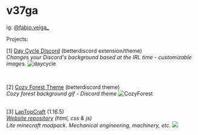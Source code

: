 # v37ga
ig: <a href="https://www.instagram.com/fabio.veiga_/">@fabio.veiga_</a>

Projects:
<br>

[1] <a href="https://github.com/v37ga/DayCycleDiscord">Day Cycle Discord</a> (betterdiscord extension/theme)
<br>
<i> Changes your Discord's background based at the IRL time - customizable images.</i>
![daycycle](https://user-images.githubusercontent.com/71238693/135933884-19f97f74-d963-4c77-9bbf-1b8441f5b7fe.png)

<br>

[2] <a href="https://github.com/v37ga/cozyforesttheme">Cozy Forest Theme</a> (betterdiscord theme)
<br>
<i> Cozy forest background gif - Discord theme</i>
![CozyForest](https://user-images.githubusercontent.com/71238693/135933776-8d459d16-8d14-411e-8b05-e88a12fb8a26.png)

<br>
[3] <a href="https://v37ga.github.io/37/laptopcraft/">LapTopCraft</a> (1.16.5)
<br>
<i> <a href="https://github.com/v37ga/37/tree/main/laptopcraft">Website repository</a> (html, css & js)</i>
<br>
<i> Lite minecraft modpack. Mechanical engineering, machinery, etc.</i>
<img src="https://user-images.githubusercontent.com/71238693/161650334-2b6c0265-2561-4355-9325-3a03f65f75db.png"></img>



